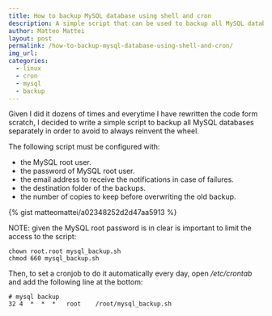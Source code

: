 ```yaml
---
title: How to backup MySQL database using shell and cron
description: A simple script that can be used to backup all MySQL databases
author: Matteo Mattei
layout: post
permalink: /how-to-backup-mysql-database-using-shell-and-cron/
img_url:
categories:
  - linux
  - cron
  - mysql
  - backup
---
```

Given I did it dozens of times and everytime I have rewritten the code form scratch, I decided to write a simple script to backup all MySQL databases separately in order to avoid to always reinvent the wheel.

The following script must be configured with:

- the MySQL root user.
- the password of MySQL root user.
- the email address to receive the notifications in case of failures.
- the destination folder of the backups.
- the number of copies to keep before overwriting the old backup.

{% gist matteomattei/a02348252d2d47aa5913 %}

NOTE: given the MySQL root password is in clear is important to limit the access to the script:

```
chown root.root mysql_backup.sh
chmod 660 mysql_backup.sh
```

Then, to set a cronjob to do it automatically every day, open */etc/crontab* and add the following line at the bottom:

```
# mysql backup
32 4  *  *  *   root    /root/mysql_backup.sh
```

